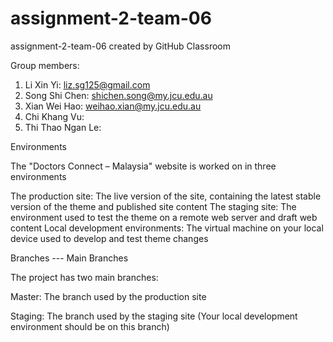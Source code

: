 # assignment-2-team-06

assignment-2-team-06 created by GitHub Classroom

Group members:
1. Li Xin Yi: liz.sg125@gmail.com
2. Song Shi Chen: shichen.song@my.jcu.edu.au
3. Xian Wei Hao: weihao.xian@my.jcu.edu.au
4. Chi Khang Vu:
5. Thi Thao Ngan Le:

Environments

The "Doctors Connect – Malaysia" website is worked on in three environments

The production site:
The live version of the site, containing the latest stable version of the theme and published site content
The staging site: 
The environment used to test the theme on a remote web server and draft web content
Local development environments: 
The virtual machine on your local device used to develop and test theme changes

Branches --- Main Branches

The project has two main branches:

Master: The branch used by the production site

Staging: The branch used by the staging site (Your local development environment should be on this branch)
